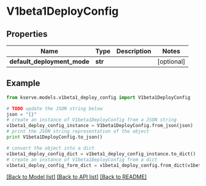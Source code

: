# V1beta1DeployConfig


## Properties

Name | Type | Description | Notes
------------ | ------------- | ------------- | -------------
**default_deployment_mode** | **str** |  | [optional] 

## Example

```python
from kserve.models.v1beta1_deploy_config import V1beta1DeployConfig

# TODO update the JSON string below
json = "{}"
# create an instance of V1beta1DeployConfig from a JSON string
v1beta1_deploy_config_instance = V1beta1DeployConfig.from_json(json)
# print the JSON string representation of the object
print V1beta1DeployConfig.to_json()

# convert the object into a dict
v1beta1_deploy_config_dict = v1beta1_deploy_config_instance.to_dict()
# create an instance of V1beta1DeployConfig from a dict
v1beta1_deploy_config_form_dict = v1beta1_deploy_config.from_dict(v1beta1_deploy_config_dict)
```
[[Back to Model list]](../README.md#documentation-for-models) [[Back to API list]](../README.md#documentation-for-api-endpoints) [[Back to README]](../README.md)


